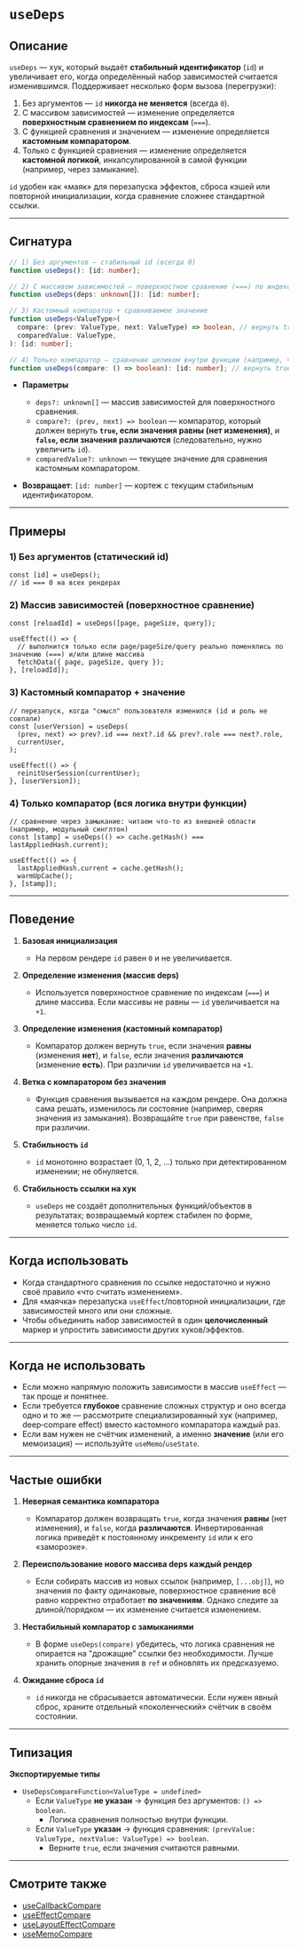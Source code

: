 # `useDeps`

## Описание

`useDeps` — хук, который выдаёт **стабильный идентификатор** (`id`) и увеличивает его, когда определённый набор зависимостей считается изменившимся. Поддерживает несколько форм вызова (перегрузки):

1) Без аргументов — `id` **никогда не меняется** (всегда `0`).
2) С массивом зависимостей — изменение определяется **поверхностным сравнением по индексам** (`===`).
3) С функцией сравнения и значением — изменение определяется **кастомным компаратором**.
4) Только с функцией сравнения — изменение определяется **кастомной логикой**, инкапсулированной в самой функции (например, через замыкание).

`id` удобен как «маяк» для перезапуска эффектов, сброса кэшей или повторной инициализации, когда сравнение сложнее стандартной ссылки.

---

## Сигнатура

```ts
// 1) Без аргументов — стабильный id (всегда 0)
function useDeps(): [id: number];

// 2) С массивом зависимостей — поверхностное сравнение (===) по индексам
function useDeps(deps: unknown[]): [id: number];

// 3) Кастомный компаратор + сравниваемое значение
function useDeps<ValueType>(
  compare: (prev: ValueType, next: ValueType) => boolean, // вернуть true, если РАВНЫ (изменения НЕТ)
  comparedValue: ValueType,
): [id: number];

// 4) Только компаратор — сравнение целиком внутри функции (например, через замыкание)
function useDeps(compare: () => boolean): [id: number]; // вернуть true, если РАВНЫ (изменения НЕТ)
```

- **Параметры**
   - `deps?: unknown[]` — массив зависимостей для поверхностного сравнения.
   - `compare?: (prev, next) => boolean` — компаратор, который должен вернуть **`true`, если значения равны (нет изменения)**, и **`false`, если значения различаются** (следовательно, нужно увеличить `id`).
   - `comparedValue?: unknown` — текущее значение для сравнения кастомным компаратором.

- **Возвращает**: `[id: number]` — кортеж с текущим стабильным идентификатором.

---

## Примеры

### 1) Без аргументов (статический id)

```tsx
const [id] = useDeps();
// id === 0 на всех рендерах
```

### 2) Массив зависимостей (поверхностное сравнение)

```tsx
const [reloadId] = useDeps([page, pageSize, query]);

useEffect(() => {
  // выполнится только если page/pageSize/query реально поменялись по значению (===) и/или длине массива
  fetchData({ page, pageSize, query });
}, [reloadId]);
```

### 3) Кастомный компаратор + значение

```tsx
// перезапуск, когда "смысл" пользователя изменился (id и роль не совпали)
const [userVersion] = useDeps(
  (prev, next) => prev?.id === next?.id && prev?.role === next?.role,
  currentUser,
);

useEffect(() => {
  reinitUserSession(currentUser);
}, [userVersion]);
```

### 4) Только компаратор (вся логика внутри функции)

```tsx
// сравнение через замыкание: читаем что-то из внешней области (например, модульный синглтон)
const [stamp] = useDeps(() => cache.getHash() === lastAppliedHash.current);

useEffect(() => {
  lastAppliedHash.current = cache.getHash();
  warmUpCache();
}, [stamp]);
```

---

## Поведение

1. **Базовая инициализация**
   - На первом рендере `id` равен `0` и не увеличивается.

2. **Определение изменения (массив deps)**
   - Используется поверхностное сравнение по индексам (`===`) и длине массива. Если массивы не равны — `id` увеличивается на `+1`.

3. **Определение изменения (кастомный компаратор)**
   - Компаратор должен вернуть `true`, если значения **равны** (изменения **нет**), и `false`, если значения **различаются** (изменение **есть**). При различии `id` увеличивается на `+1`.

4. **Ветка с компаратором без значения**
   - Функция сравнения вызывается на каждом рендере. Она должна сама решать, изменилось ли состояние (например, сверяя значения из замыкания). Возвращайте `true` при равенстве, `false` при различии.

5. **Стабильность `id`**
   - `id` монотонно возрастает (0, 1, 2, …) только при детектированном изменении; не обнуляется.

6. **Стабильность ссылки на хук**
   - `useDeps` не создаёт дополнительных функций/объектов в результатах; возвращаемый кортеж стабилен по форме, меняется только число `id`.

---

## Когда использовать

- Когда стандартного сравнения по ссылке недостаточно и нужно своё правило «что считать изменением».
- Для «маячка» перезапуска `useEffect`/повторной инициализации, где зависимостей много или они сложные.
- Чтобы объединить набор зависимостей в один **целочисленный** маркер и упростить зависимости других хуков/эффектов.

---

## Когда **не** использовать

- Если можно напрямую положить зависимости в массив `useEffect` — так проще и понятнее.
- Если требуется **глубокое** сравнение сложных структур и оно всегда одно и то же — рассмотрите специализированный хук (например, deep‑compare effect) вместо кастомного компаратора каждый раз.
- Если вам нужен не счётчик изменений, а именно **значение** (или его мемоизация) — используйте `useMemo`/`useState`.

---

## Частые ошибки

1. **Неверная семантика компаратора**
   - Компаратор должен возвращать `true`, когда значения **равны** (нет изменения), и `false`, когда **различаются**. Инвертированная логика приведёт к постоянному инкременту `id` или к его «заморозке».

2. **Переиспользование нового массива deps каждый рендер**
   - Если собирать массив из новых ссылок (например, `[...obj]`), но значения по факту одинаковые, поверхностное сравнение всё равно корректно отработает **по значениям**. Однако следите за длиной/порядком — их изменение считается изменением.

3. **Нестабильный компаратор с замыканиями**
   - В форме `useDeps(compare)` убедитесь, что логика сравнения не опирается на "дрожащие" ссылки без необходимости. Лучше хранить опорные значения в `ref` и обновлять их предсказуемо.

4. **Ожидание сброса `id`**
   - `id` никогда не сбрасывается автоматически. Если нужен явный сброс, храните отдельный «поколенческий» счётчик в своём состоянии.

---

## Типизация

**Экспортируемые типы**

- `UseDepsCompareFunction<ValueType = undefined>`
   - Если `ValueType` **не указан** → функция без аргументов: `() => boolean`.
      - Логика сравнения полностью внутри функции.
   - Если `ValueType` **указан** → функция сравнения: `(prevValue: ValueType, nextValue: ValueType) => boolean`.
      - Верните `true`, если значения считаются равными.

---

## Смотрите также

- [useCallbackCompare](useCallbackCompare.md)
- [useEffectCompare](useEffectCompare.md)
- [useLayoutEffectCompare](useLayoutEffectCompare.md)
- [useMemoCompare](useMemoCompare.md)
